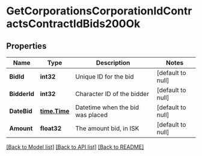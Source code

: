 # GetCorporationsCorporationIdContractsContractIdBids200Ok

## Properties
Name | Type | Description | Notes
------------ | ------------- | ------------- | -------------
**BidId** | **int32** | Unique ID for the bid | [default to null]
**BidderId** | **int32** | Character ID of the bidder | [default to null]
**DateBid** | [**time.Time**](time.Time.md) | Datetime when the bid was placed | [default to null]
**Amount** | **float32** | The amount bid, in ISK | [default to null]

[[Back to Model list]](../README.md#documentation-for-models) [[Back to API list]](../README.md#documentation-for-api-endpoints) [[Back to README]](../README.md)


